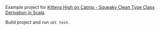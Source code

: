 Example project for [Kittens High on Catnip -
Squeaky Clean Type Class Derivation in Scala](https://medium.com/riskified-technology/kittens-high-on-catnip-squeaky-clean-type-class-derivation-in-scala-395eba3c0f4e).

Build project and run `sbt test`.
